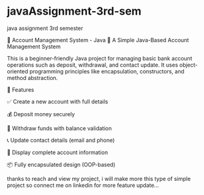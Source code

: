 # javaAssignment-3rd-sem
java assignment 3rd semester 



🌟 Account Management System - Java
💼 A Simple Java-Based Account Management System

This is a beginner-friendly Java project for managing basic bank account operations such as deposit, withdrawal, and contact update. It uses object-oriented programming principles like encapsulation, constructors, and method abstraction.

📌 Features

✅ Create a new account with full details

💰 Deposit money securely

💸 Withdraw funds with balance validation

📞 Update contact details (email and phone)

🧾 Display complete account information

📦 Fully encapsulated design (OOP-based)

thanks to reach and view my project,  i will make more this type of simple project so connect me on linkedin for more feature update...
